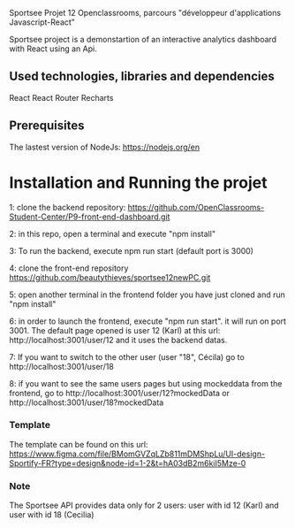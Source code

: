 Sportsee Projet 12 Openclassrooms, parcours "développeur d'applications Javascript-React"

Sportsee project is a demonstartion of an interactive analytics dashboard with React using an Api.

## Used technologies, libraries and dependencies
 React
 React Router
 Recharts
 
 

## Prerequisites

The lastest version of NodeJs: https://nodejs.org/en

# Installation and Running the projet
1:  clone the backend repository: https://github.com/OpenClassrooms-Student-Center/P9-front-end-dashboard.git

2: in this repo, open a terminal and execute "npm install"

3: To run the backend, execute npm run start (default port is 3000)

4: clone the front-end repository https://github.com/beautythieves/sportsee12newPC.git

5: open another terminal in the frontend folder you have just cloned and run "npm install"

6: in order to launch the frontend, execute "npm run start". it will run on port 3001. The default page opened is user 12 (Karl) at this url: http://localhost:3001/user/12 and it uses the backend datas. 

7: If you want to switch to the other user (user "18", Cécila) go to  http://localhost:3001/user/18

8: if you want to see the same users pages but using mockeddata from the frontend, go to http://localhost:3001/user/12?mockedData or http://localhost:3001/user/18?mockedData



### Template

The template can be found on this url:  https://www.figma.com/file/BMomGVZqLZb811mDMShpLu/UI-design-Sportify-FR?type=design&node-id=1-2&t=hA03dB2m6kiI5Mze-0

### Note
The Sportsee API provides data only for 2 users: user with id 12 (Karl) and user with id 18 (Cecilia)


